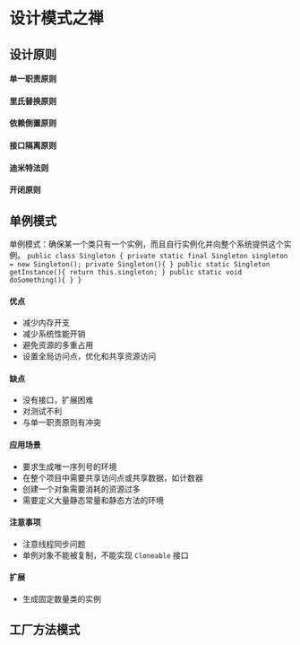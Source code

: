 # 设计模式之禅

## 设计原则

#### 单一职责原则

#### 里氏替换原则

#### 依赖倒置原则

#### 接口隔离原则

#### 迪米特法则

#### 开闭原则

## 单例模式

单例模式：确保某一个类只有一个实例，而且自行实例化并向整个系统提供这个实例。
	`public class Singleton {
		private static final Singleton singleton = new Singleton();
		private Singleton(){
		}
		public static Singleton getInstance(){
			return this.singleton;
		}
		public static void doSomething(){
		}
	}`
#### 优点
* 减少内存开支
* 减少系统性能开销
* 避免资源的多重占用
* 设置全局访问点，优化和共享资源访问

#### 缺点
* 没有接口，扩展困难
* 对测试不利
* 与单一职责原则有冲突

#### 应用场景
* 要求生成唯一序列号的环境
* 在整个项目中需要共享访问点或共享数据，如计数器
* 创建一个对象需要消耗的资源过多
* 需要定义大量静态常量和静态方法的环境

#### 注意事项
* 注意线程同步问题
* 单例对象不能被复制，不能实现 `Cloneable` 接口

#### 扩展
* 生成固定数量类的实例

## 工厂方法模式

